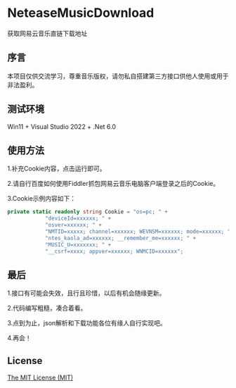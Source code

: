 ﻿# NeteaseMusicDownload
获取网易云音乐直链下载地址

## 序言
本项目仅供交流学习，尊重音乐版权，请勿私自搭建第三方接口供他人使用或用于非法盈利。

## 测试环境
Win11 + Visual Studio 2022 + .Net 6.0

## 使用方法
1.补充Cookie内容，点击运行即可。

2.请自行百度如何使用Fiddler抓包网易云音乐电脑客户端登录之后的Cookie。

3.Cookie示例内容如下：
```C#
private static readonly string Cookie = "os=pc; " +
            "deviceId=xxxxxx; " +
            "osver=xxxxxx; " +
            "NMTID=xxxxx; channel=xxxxxx; WEVNSM=xxxxxx; mode=xxxxxx; " +
            "ntes_kaola_ad=xxxxxx; __remember_me=xxxxxx; " +
            "MUSIC_U=xxxxxxx; " +
            "__csrf=xxxx; appver=xxxxxx; WNMCID=xxxxxx";
```
## 最后
1.接口有可能会失效，且行且珍惜，以后有机会随缘更新。

2.代码编写粗糙，凑合着看。

3.点到为止，json解析和下载功能各位有缘人自行实现吧。

4.再会！

## License
[The MIT License (MIT)](https://github.com/N9st/NeteaseMusicDownload/blob/master/LICENSE.txt)

